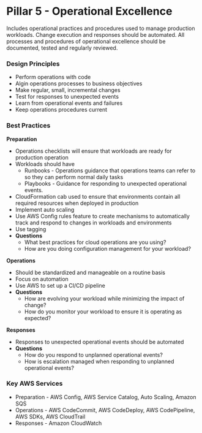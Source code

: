 # Pillar 5 - Operational Excellence

Includes operational practices and procedures used to manage production workloads. Change execution and responses should be automated. All processes and procedures of operational excellence should be documented, tested and regularly reviewed.

### **Design Principles**

* Perform operations with code
* Algin operations processes to business objectives
* Make regular, small, incremental changes
* Test for responses to unexpected events
* Learn from operational events and failures
* Keep operations procedures current

### **Best Practices**

**Preparation**

* Operations checklists will ensure that workloads are ready for production operation
* Workloads should have
  * Runbooks - Operations guidance that operations teams can refer to so they can perform normal daily tasks
  * Playbooks - Guidance for responding to unexpected operational events.
* CloudFormation cab used to ensure that environments contain all required resources when deployed in production
* Implement auto scaling
* Use AWS Config rules feature to create mechanisms to automatically track and respond to changes in workloads and environments
* Use tagging
* **Questions**
  * What best practices for cloud operations are you using?
  * How are you doing configuration management for your workload?

**Operations**

* Should be standardized and manageable on a routine basis
* Focus on automation
* Use AWS to set up a CI/CD pipeline
* **Questions**
  * How are evolving your workload while minimizing the impact of change?
  * How do you monitor your workload to ensure it is operating as expected?

**Responses**

* Responses to unexpected operational events should be automated
* **Questions**
  * How do you respond to unplanned operational events?
  * How is escalation managed when responding to unplanned operational events?

### **Key AWS Services**

* Preparation - AWS Config, AWS Service Catalog, Auto Scaling, Amazon SQS
* Operations - AWS CodeCommit, AWS CodeDeploy, AWS CodePipeline, AWS SDKs, AWS CloudTrail
* Responses - Amazon CloudWatch

